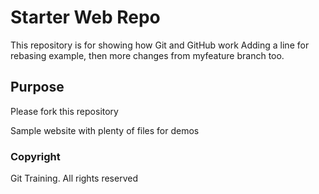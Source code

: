 # Starter Web Repo

This repository is for showing how Git and GitHub work
Adding a line for rebasing example, then more changes from myfeature branch too.

## Purpose
Please fork this repository

Sample website with plenty of files for demos
### Copyright
Git Training. All rights reserved